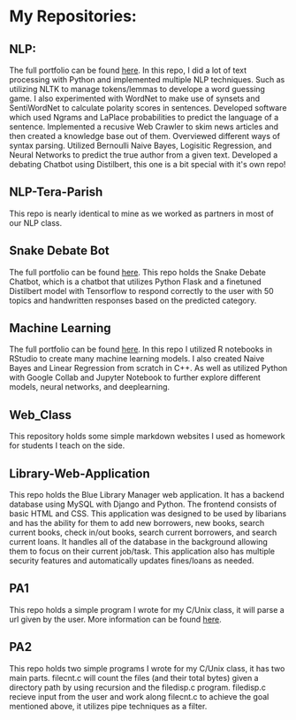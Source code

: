 # My Repositories:

## NLP:
The full portfolio can be found [here](bridgettebxp13.github.io/NLP).
In this repo, I did a lot of text processing with Python and implemented multiple NLP techniques. Such as utilizing NLTK to manage tokens/lemmas to develope a word guessing game. I also experimented with WordNet to make use of synsets and SentiWordNet to calculate polarity scores in sentences. Developed software which used Ngrams and LaPlace probabilities to predict the language of a sentence. Implemented a recusive Web Crawler to skim news articles and then created a knowledge base out of them. Overviewed different ways of syntax parsing. Utilized Bernoulli Naive Bayes, Logisitic Regression, and Neural Networks to predict the true author from a given text. Developed a debating Chatbot using Distilbert, this one is a bit special with it's own repo!

## NLP-Tera-Parish
This repo is nearly identical to mine as we worked as partners in most of our NLP class.

## Snake Debate Bot
The full portfolio can be found [here](https://bridgettebxp13.github.io/Snake-Debate-Bot/).
This repo holds the Snake Debate Chatbot, which is a chatbot that utilizes Python Flask and a finetuned Distilbert model with Tensorflow to respond correctly to the user with 50 topics and handwritten responses based on the predicted category.

## Machine Learning
The full portfolio can be found [here](https://bridgettebxp13.github.io/Machine-Learning/).
In this repo I utilized R notebooks in RStudio to create many machine learning models. I also created Naive Bayes and Linear Regression from scratch in C++. As well as utilized Python with Google Collab and Jupyter Notebook to further explore different models, neural networks, and deeplearning.

## Web_Class
This repository holds some simple markdown websites I used as homework for students I teach on the side.

## Library-Web-Application
This repo holds the Blue Library Manager web application. It has a backend database using MySQL with Django and Python. The frontend consists of basic HTML and CSS. This application was designed to be used by libarians and has the ability for them to add new borrowers, new books, search current books, check in/out books, search current borrowers, and search current loans. It handles all of the database in the background allowing them to focus on their current job/task. This application also has multiple security features and automatically updates fines/loans as needed. 

## PA1
This repo holds a simple program I wrote for my C/Unix class, it will parse a url given by the user. More information can be found [here](https://github.com/BridgetteBXP13/PA1).

## PA2
This repo holds two simple programs I wrote for my C/Unix class, it has two main parts. filecnt.c will count the files (and their total bytes) given a directory path by using recursion and the filedisp.c program. filedisp.c recieve input from the user and work along filecnt.c to achieve the goal mentioned above, it utilizes pipe techniques as a filter. 

